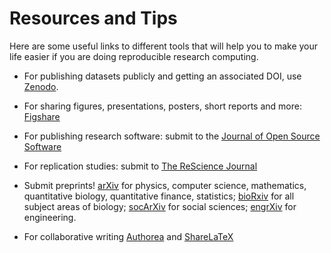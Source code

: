 # Resources and Tips

Here are some useful links to different tools that will help you to make your 
life easier if you are doing reproducible research computing. 

* For publishing datasets publicly and getting an associated DOI, use [Zenodo](https://zenodo.org/).

* For sharing figures, presentations, posters, short reports and more: [Figshare](https://figshare.com)

* For publishing research software: submit to the [Journal of Open Source Software](http://joss.theoj.org)

* For replication studies: submit to [The ReScience Journal](http://rescience.github.io)

* Submit preprints! [arXiv](https://arxiv.org) for physics, computer science, mathematics, quantitative biology, quantitative finance, statistics; [bioRxiv](http://biorxiv.org) for all subject areas of biology; [socArXiv](https://socopen.org) for social sciences; [engrXiv](https://osf.io/preprints/engrxiv/) for engineering.

* For collaborative writing  [Authorea](https://www.authorea.com/)  and [ShareLaTeX](https://www.sharelatex.com/)
